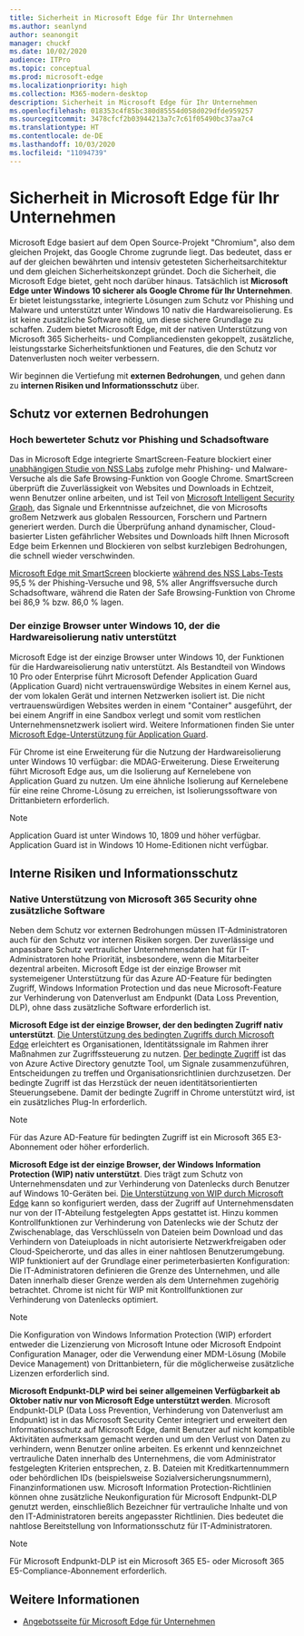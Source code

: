```yaml
---
title: Sicherheit in Microsoft Edge für Ihr Unternehmen
ms.author: seanlynd
author: seanongit
manager: chuckf
ms.date: 10/02/2020
audience: ITPro
ms.topic: conceptual
ms.prod: microsoft-edge
ms.localizationpriority: high
ms.collection: M365-modern-desktop
description: Sicherheit in Microsoft Edge für Ihr Unternehmen
ms.openlocfilehash: 018353c4f85bc380d85554d058d029dfde959257
ms.sourcegitcommit: 3478cfcf2b03944213a7c7c61f05490bc37aa7c4
ms.translationtype: HT
ms.contentlocale: de-DE
ms.lasthandoff: 10/03/2020
ms.locfileid: "11094739"
---
```

# Sicherheit in Microsoft Edge für Ihr Unternehmen

Microsoft Edge basiert auf dem Open Source-Projekt "Chromium", also dem gleichen Projekt, das Google Chrome zugrunde liegt. Das bedeutet, dass er auf der gleichen bewährten und intensiv getesteten Sicherheitsarchitektur und dem gleichen Sicherheitskonzept gründet. Doch die Sicherheit, die Microsoft Edge bietet, geht noch darüber hinaus. Tatsächlich ist **Microsoft Edge unter Windows 10 sicherer als Google Chrome für Ihr Unternehmen**. Er bietet leistungsstarke, integrierte Lösungen zum Schutz vor Phishing und Malware und unterstützt unter Windows 10 nativ die Hardwareisolierung. Es ist keine zusätzliche Software nötig, um diese sichere Grundlage zu schaffen. Zudem bietet Microsoft Edge, mit der nativen Unterstützung von Microsoft 365 Sicherheits- und Compliancediensten gekoppelt, zusätzliche, leistungsstarke Sicherheitsfunktionen und Features, die den Schutz vor Datenverlusten noch weiter verbessern.

Wir beginnen die Vertiefung mit **externen Bedrohungen**, und gehen dann zu **internen Risiken und Informationsschutz** über.

## Schutz vor externen Bedrohungen

### Hoch bewerteter Schutz vor Phishing und Schadsoftware

Das in Microsoft Edge integrierte SmartScreen-Feature blockiert einer [unabhängigen Studie von NSS Labs](https://www.nsslabs.com/tested-technologies/web-browser-security-wbs/) zufolge mehr Phishing- und Malware-Versuche als die Safe Browsing-Funktion von Google Chrome. SmartScreen überprüft die Zuverlässigkeit von Websites und Downloads in Echtzeit, wenn Benutzer online arbeiten, und ist Teil von [Microsoft Intelligent Security Graph](https://www.microsoft.com/microsoft-365/windows/intelligent-security), das Signale und Erkenntnisse aufzeichnet, die von Microsofts großem Netzwerk aus globalen Ressourcen, Forschern und Partnern generiert werden. Durch die Überprüfung anhand dynamischer, Cloud-basierter Listen gefährlicher Websites und Downloads hilft Ihnen Microsoft Edge beim Erkennen und Blockieren von selbst kurzlebigen Bedrohungen, die schnell wieder verschwinden.  

[Microsoft Edge mit SmartScreen](https://docs.microsoft.com//DeployEdge/microsoft-edge-security-smartscreen) blockierte [während des NSS Labs-Tests](https://www.nsslabs.com/tested-technologies/web-browser-security-wbs/) 95,5 % der Phishing-Versuche und 98, 5% aller Angriffsversuche durch Schadsoftware, während die Raten der Safe Browsing-Funktion von Chrome bei 86,9 % bzw. 86,0 % lagen.

### Der einzige Browser unter Windows 10, der die Hardwareisolierung nativ unterstützt

Microsoft Edge ist der einzige Browser unter Windows 10, der Funktionen für die Hardwareisolierung nativ unterstützt. Als Bestandteil von Windows 10 Pro oder Enterprise führt Microsoft Defender Application Guard (Application Guard) nicht vertrauenswürdige Websites in einem Kernel aus, der vom lokalen Gerät und internen Netzwerken isoliert ist. Die nicht vertrauenswürdigen Websites werden in einem "Container" ausgeführt, der bei einem Angriff in eine Sandbox verlegt und somit vom restlichen Unternehmensnetzwerk isoliert wird. Weitere Informationen finden Sie unter [Microsoft Edge-Unterstützung für Application Guard](https://docs.microsoft.com/DeployEdge/microsoft-edge-security-windows-defender-application-guard).

Für Chrome ist eine Erweiterung für die Nutzung der Hardwareisolierung unter Windows 10 verfügbar: die MDAG-Erweiterung. Diese Erweiterung führt Microsoft Edge aus, um die Isolierung auf Kernelebene von Application Guard zu nutzen. Um eine ähnliche Isolierung auf Kernelebene für eine reine Chrome-Lösung zu erreichen, ist Isolierungssoftware von Drittanbietern erforderlich.

> [!NOTE]
> Application Guard ist unter Windows 10, 1809 und höher verfügbar. Application Guard ist in Windows 10 Home-Editionen nicht verfügbar.

## Interne Risiken und Informationsschutz

### Native Unterstützung von Microsoft 365 Security ohne zusätzliche Software

Neben dem Schutz vor externen Bedrohungen müssen IT-Administratoren auch für den Schutz vor internen Risiken sorgen. Der zuverlässige und anpassbare Schutz vertraulicher Unternehmensdaten hat für IT-Administratoren hohe Priorität, insbesondere, wenn die Mitarbeiter dezentral arbeiten. Microsoft Edge ist der einzige Browser mit systemeigener Unterstützung für das Azure AD-Feature für bedingten Zugriff, Windows Information Protection und das neue Microsoft-Feature zur Verhinderung von Datenverlust am Endpunkt (Data Loss Prevention, DLP), ohne dass zusätzliche Software erforderlich ist.

**Microsoft Edge ist der einzige Browser, der den bedingten Zugriff nativ unterstützt**. [Die Unterstützung des bedingten Zugriffs durch Microsoft Edge](ms-edge-security-conditional-access.md) erleichtert es Organisationen, Identitätssignale im Rahmen ihrer Maßnahmen zur Zugriffssteuerung zu nutzen. [Der bedingte Zugriff](https://docs.microsoft.com/azure/active-directory/conditional-access/overview) ist das von Azure Active Directory genutzte Tool, um Signale zusammenzuführen, Entscheidungen zu treffen und Organisationsrichtlinien durchzusetzen. Der bedingte Zugriff ist das Herzstück der neuen identitätsorientierten Steuerungsebene. Damit der bedingte Zugriff in Chrome unterstützt wird, ist ein zusätzliches Plug-In erforderlich.

> [!NOTE]
> Für das Azure AD-Feature für bedingten Zugriff ist ein Microsoft 365 E3-Abonnement oder höher erforderlich.

**Microsoft Edge ist der einzige Browser, der Windows Information Protection (WIP) nativ unterstützt**. Dies trägt zum Schutz von Unternehmensdaten und zur Verhinderung von Datenlecks durch Benutzer auf Windows 10-Geräten bei. [Die Unterstützung von WIP durch Microsoft Edge](https://docs.microsoft.com/DeployEdge/microsoft-edge-security-windows-information-protection) kann so konfiguriert werden, dass der Zugriff auf Unternehmensdaten nur von der IT-Abteilung festgelegten Apps gestattet ist. Hinzu kommen Kontrollfunktionen zur Verhinderung von Datenlecks wie der Schutz der Zwischenablage, das Verschlüsseln von Dateien beim Download und das Verhindern von Dateiuploads in nicht autorisierte Netzwerkfreigaben oder Cloud-Speicherorte, und das alles in einer nahtlosen Benutzerumgebung. WIP funktioniert auf der Grundlage einer perimeterbasierten Konfiguration: Die IT-Administratoren definieren die Grenze des Unternehmen, und alle Daten innerhalb dieser Grenze werden als dem Unternehmen zugehörig betrachtet. Chrome ist nicht für WIP mit Kontrollfunktionen zur Verhinderung von Datenlecks optimiert.

> [!NOTE]
> Die Konfiguration von Windows Information Protection (WIP) erfordert entweder die Lizenzierung von Microsoft Intune oder Microsoft Endpoint Configuration Manager, oder die Verwendung einer MDM-Lösung (Mobile Device Management) von Drittanbietern, für die möglicherweise zusätzliche Lizenzen erforderlich sind.

**Microsoft Endpunkt-DLP wird bei seiner allgemeinen Verfügbarkeit ab Oktober nativ nur von Microsoft Edge unterstützt werden**. Microsoft Endpunkt-DLP (Data Loss Prevention, Verhinderung von Datenverlust am Endpunkt) ist in das Microsoft Security Center integriert und erweitert den Informationsschutz auf Microsoft Edge, damit Benutzer auf nicht kompatible Aktivitäten aufmerksam gemacht werden und um den Verlust von Daten zu verhindern, wenn Benutzer online arbeiten. Es erkennt und kennzeichnet vertrauliche Daten innerhalb des Unternehmens, die vom Administrator festgelegten Kriterien entsprechen, z. B. Dateien mit Kreditkartennummern oder behördlichen IDs (beispielsweise Sozialversicherungsnummern), Finanzinformationen usw. Microsoft Information Protection-Richtlinien können ohne zusätzliche Neukonfiguration für Microsoft Endpunkt-DLP genutzt werden, einschließlich Bezeichner für vertrauliche Inhalte und von den IT-Administratoren bereits angepasster Richtlinien. Dies bedeutet die nahtlose Bereitstellung von Informationsschutz für IT-Administratoren.

> [!NOTE]
> Für Microsoft Endpunkt-DLP ist ein Microsoft 365 E5- oder Microsoft 365 E5-Compliance-Abonnement erforderlich.

## Weitere Informationen

- [Angebotsseite für Microsoft Edge für Unternehmen](https://aka.ms/EdgeEnterprise)
